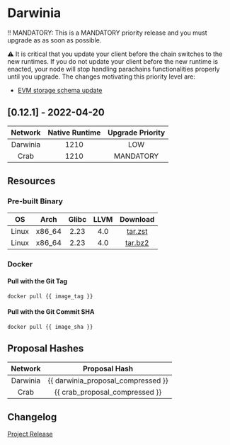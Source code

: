 Darwinia
===

‼️ MANDATORY: This is a MANDATORY priority release and you must upgrade as as soon as possible.

⚠️ It is critical that you update your client before the chain switches to the new runtimes. If you do not update your client before the new runtime is enacted, your node will stop handling parachains functionalities properly until you upgrade.
The changes motivating this priority level are:
- [EVM storage schema update](https://github.com/darwinia-network/darwinia/pull/864#issuecomment-1107740096)

## [0.12.1] - 2022-04-20

| Network  | Native Runtime | Upgrade Priority |
| :------: | :------------: | :--------------: |
| Darwinia |      1210      |       LOW        |
|   Crab   |      1210      |    MANDATORY     |

## Resources

### Pre-built Binary
|  OS   |  Arch  | Glibc | LLVM  |                                                      Download                                                       |
| :---: | :----: | :---: | :---: | :-----------------------------------------------------------------------------------------------------------------: |
| Linux | x86_64 | 2.23  |  4.0  | [tar.zst](https://github.com/darwinia-network/darwinia/releases/download/v0.12.1/darwinia-x86_64-linux-gnu.tar.zst) |
| Linux | x86_64 | 2.23  |  4.0  | [tar.bz2](https://github.com/darwinia-network/darwinia/releases/download/v0.12.1/darwinia-x86_64-linux-gnu.tar.bz2) |

### Docker

#### Pull with the Git Tag
```docker
docker pull {{ image_tag }}
```

#### Pull with the Git Commit SHA
```docker
docker pull {{ image_sha }}
```

## Proposal Hashes

| Network  |           Proposal Hash            |
| :------: | :--------------------------------: |
| Darwinia | {{ darwinia_proposal_compressed }} |
|   Crab   |   {{ crab_proposal_compressed }}   |

## Changelog
[Project Release](https://github.com/orgs/darwinia-network/projects/8/views/1)
